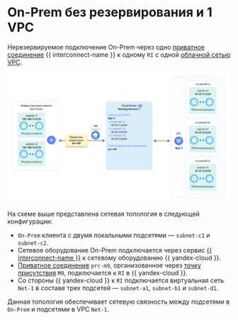 # On-Prem без резервирования и 1 VPC

Нерезервируемое подключение On-Prem через одно [приватное соединение](../../interconnect/concepts/priv-con.md) {{ interconnect-name }} к одному `RI` с одной [облачной сетью VPC](../../vpc/concepts/network.md).

![ri-topology-1](../../_assets/cloud-router/ri-topology-1.svg)

На схеме выше представлена сетевая топология в следующей конфигурации:

* `On-Prem` клиента с двумя локальными подсетями — `subnet-c1` и `subnet-c2`.
* Сетевое оборудование On-Prem подключается через сервис [{{ interconnect-name }}](../../interconnect/concepts/index.md) к сетевому оборудованию {{ yandex-cloud }}.
* [Приватное соединение](../../interconnect/concepts/priv-con.md) `prc-m9`, организованное через [точку присутствия](../../interconnect/concepts/pops.md) `M9`, подключается к `RI` в {{ yandex-cloud }}.
* Со стороны {{ yandex-cloud }} к `RI` подключается виртуальная сеть `Net-1` в составе трех подсетей — `subnet-a1`, `subnet-b1` и `subnet-d1`.

Данная топология обеспечивает сетевую связность между подсетями в `On-Prem` и подсетями в VPC `Net-1`.

